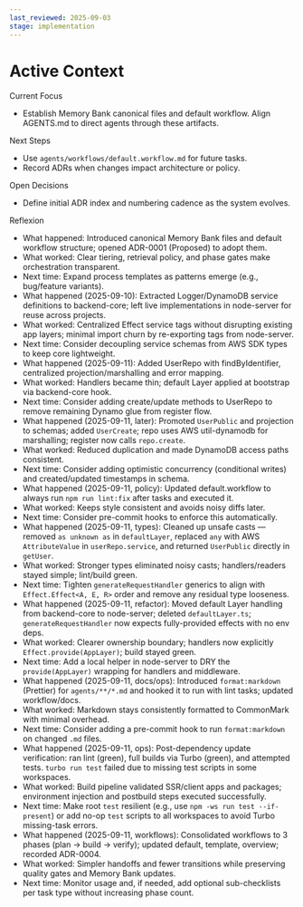 ```yaml
---
last_reviewed: 2025-09-03
stage: implementation
---
```


# Active Context

Current Focus

- Establish Memory Bank canonical files and default workflow. Align AGENTS.md to direct agents through these artifacts.

Next Steps

- Use `agents/workflows/default.workflow.md` for future tasks.
- Record ADRs when changes impact architecture or policy.

Open Decisions

- Define initial ADR index and numbering cadence as the system evolves.

Reflexion

- What happened: Introduced canonical Memory Bank files and default workflow structure; opened ADR-0001 (Proposed) to adopt them.
- What worked: Clear tiering, retrieval policy, and phase gates make orchestration transparent.
- Next time: Expand process templates as patterns emerge (e.g., bug/feature variants).
- What happened (2025-09-10): Extracted Logger/DynamoDB service definitions to backend-core; left live implementations in node-server for reuse across projects.
- What worked: Centralized Effect service tags without disrupting existing app layers; minimal import churn by re-exporting tags from node-server.
- Next time: Consider decoupling service schemas from AWS SDK types to keep core lightweight.
- What happened (2025-09-11): Added UserRepo with findByIdentifier, centralized projection/marshalling and error mapping.
- What worked: Handlers became thin; default Layer applied at bootstrap via backend-core hook.
- Next time: Consider adding create/update methods to UserRepo to remove remaining Dynamo glue from register flow.
- What happened (2025-09-11, later): Promoted `UserPublic` and projection to schemas; added `UserCreate`; repo uses AWS util-dynamodb for marshalling; register now calls `repo.create`.
- What worked: Reduced duplication and made DynamoDB access paths consistent.
- Next time: Consider adding optimistic concurrency (conditional writes) and created/updated timestamps in schema.
- What happened (2025-09-11, policy): Updated default.workflow to always run `npm run lint:fix` after tasks and executed it.
- What worked: Keeps style consistent and avoids noisy diffs later.
- Next time: Consider pre-commit hooks to enforce this automatically.
- What happened (2025-09-11, types): Cleaned up unsafe casts — removed `as unknown as` in `defaultLayer`, replaced `any` with AWS `AttributeValue` in `userRepo.service`, and returned `UserPublic` directly in `getUser`.
- What worked: Stronger types eliminated noisy casts; handlers/readers stayed simple; lint/build green.
- Next time: Tighten `generateRequestHandler` generics to align with `Effect.Effect<A, E, R>` order and remove any residual type looseness.
- What happened (2025-09-11, refactor): Moved default Layer handling from backend-core to node-server; deleted `defaultLayer.ts`; `generateRequestHandler` now expects fully-provided effects with no env deps.
- What worked: Clearer ownership boundary; handlers now explicitly `Effect.provide(AppLayer)`; build stayed green.
- Next time: Add a local helper in node-server to DRY the `provide(AppLayer)` wrapping for handlers and middleware.
- What happened (2025-09-11, docs/ops): Introduced `format:markdown` (Prettier) for `agents/**/*.md` and hooked it to run with lint tasks; updated workflow/docs.
- What worked: Markdown stays consistently formatted to CommonMark with minimal overhead.
- Next time: Consider adding a pre-commit hook to run `format:markdown` on changed `.md` files.
- What happened (2025-09-11, ops): Post-dependency update verification: ran lint (green), full builds via Turbo (green), and attempted tests. `turbo run test` failed due to missing test scripts in some workspaces.
- What worked: Build pipeline validated SSR/client apps and packages; environment injection and postbuild steps executed successfully.
- Next time: Make root `test` resilient (e.g., use `npm -ws run test --if-present`) or add no-op `test` scripts to all workspaces to avoid Turbo missing-task errors.
- What happened (2025-09-11, workflows): Consolidated workflows to 3 phases (plan → build → verify); updated default, template, overview; recorded ADR-0004.
- What worked: Simpler handoffs and fewer transitions while preserving quality gates and Memory Bank updates.
- Next time: Monitor usage and, if needed, add optional sub-checklists per task type without increasing phase count.
